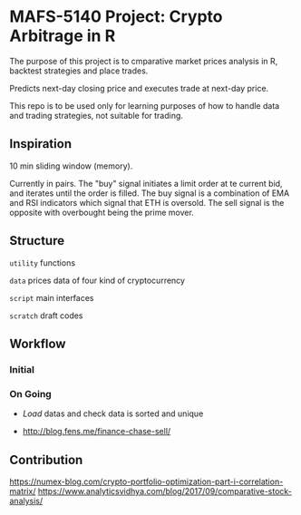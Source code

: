 # MAFS-5140 Project: Crypto Arbitrage in R

The purpose of this project is to cmparative market prices analysis in R, backtest strategies and place trades.

Predicts next-day closing price and executes trade at next-day price.

This repo is to be used only for learning purposes of how to handle data and trading strategies, not suitable for trading.

## Inspiration

10 min sliding window (memory).

Currently in pairs. 
The "buy" signal initiates a limit order at te current bid, and iterates until the order is filled. 
The buy signal is a combination of EMA and RSI indicators which signal that ETH is oversold. 
The sell signal is the opposite with overbought being the prime mover. 

## Structure
`utility` functions

`data` prices data of four kind of cryptocurrency

`script` main interfaces

`scratch` draft codes

## Workflow

### Initial

### On Going
* *Load* datas and check data is sorted and unique

* http://blog.fens.me/finance-chase-sell/

## Contribution
https://numex-blog.com/crypto-portfolio-optimization-part-i-correlation-matrix/
https://www.analyticsvidhya.com/blog/2017/09/comparative-stock-analysis/
